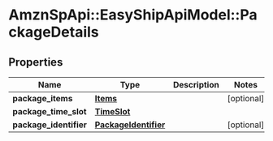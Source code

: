 # AmznSpApi::EasyShipApiModel::PackageDetails

## Properties
Name | Type | Description | Notes
------------ | ------------- | ------------- | -------------
**package_items** | [**Items**](Items.md) |  | [optional] 
**package_time_slot** | [**TimeSlot**](TimeSlot.md) |  | 
**package_identifier** | [**PackageIdentifier**](PackageIdentifier.md) |  | [optional] 

